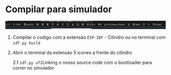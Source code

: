 # Compilar para simulador

![](barra.png)

1. Compilar o codigo com a extensão `ESP-IDF` - Cilindro 
    ou no terminal com ```idf.py build```

2. Abrir o terminal da extensão 5 icones a frente do cilindro 

    2.1 ``idf.py uf2``Linking o nosso source code com o bootloader para correr no simulador
